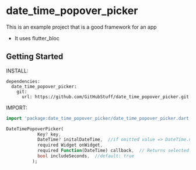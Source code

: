 # date_time_popover_picker

This is an example project that is a good framework for an app

- It uses flutter_bloc

## Getting Started

INSTALL:

```ymal
dependencies:
  date_time_popover_picker:
    git:
      url: https://github.com/GitHubStuff/date_time_popover_picker.git
```

IMPORT:

```dart
import 'package:date_time_popover_picker/date_time_popover_picker.dart
```

```dart
DateTimePopoverPicker(
            Key? key,
            DateTime? initalDateTime,  //if omitted value => DateTime.now().local()
            required Widget onWidget,
            required Function(DateTime) callback,  // Returns selected date/time
            bool includeSeconds,  //default: true
          );
```
